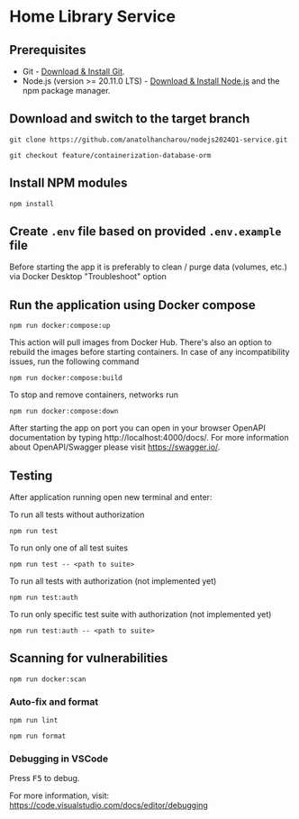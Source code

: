 # Home Library Service

## Prerequisites

- Git - [Download & Install Git](https://git-scm.com/downloads).
- Node.js (version >= 20.11.0 LTS) - [Download & Install Node.js](https://nodejs.org/en/download/) and the npm package manager.

## Download and switch to the target branch

```
git clone https://github.com/anatolhancharou/nodejs2024Q1-service.git
```

```
git checkout feature/containerization-database-orm
```

## Install NPM modules

```
npm install
```

## Create `.env` file based on provided `.env.example` file

Before starting the app it is preferably to clean / purge data (volumes, etc.) via Docker Desktop "Troubleshoot" option

## Run the application using Docker compose

```
npm run docker:compose:up
```

This action will pull images from Docker Hub. There's also an option to rebuild the images before starting containers. In case of any incompatibility issues, run the following command

```
npm run docker:compose:build
```

To stop and remove containers, networks run

```
npm run docker:compose:down
```

After starting the app on port you can open
in your browser OpenAPI documentation by typing http://localhost:4000/docs/.
For more information about OpenAPI/Swagger please visit https://swagger.io/.

## Testing

After application running open new terminal and enter:

To run all tests without authorization

```
npm run test
```

To run only one of all test suites

```
npm run test -- <path to suite>
```

To run all tests with authorization (not implemented yet)

```
npm run test:auth
```

To run only specific test suite with authorization (not implemented yet)

```
npm run test:auth -- <path to suite>
```

## Scanning for vulnerabilities

```
npm run docker:scan
```

### Auto-fix and format

```
npm run lint
```

```
npm run format
```

### Debugging in VSCode

Press <kbd>F5</kbd> to debug.

For more information, visit: https://code.visualstudio.com/docs/editor/debugging
